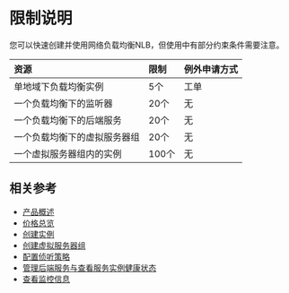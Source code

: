 # 限制说明

您可以快速创建并使用网络负载均衡NLB，但使用中有部分约束条件需要注意。


| 资源	| 限制	| 例外申请方式 |
| :- | :- | :- |
|单地域下负载均衡实例	|5个	|工单|
|一个负载均衡下的监听器	|20个	|无|
|一个负载均衡下的后端服务	|20个	|无|
|一个负载均衡下的虚拟服务器组	|20个|	无|
|一个虚拟服务器组内的实例	|100个|	无|


## 相关参考

- [产品概述](../Introduction/Product-Overview.md)
- [价格总览](../Pricing/Price-Overview.md)
- [创建实例](../Getting-Started/Create-Instance.md)
- [创建虚拟服务器组](../Operation-Guide/TargetGroup-Management.md)
- [配置侦听策略](../Operation-Guide/Listener-Management.md)
- [管理后端服务与查看服务实例健康状态](../Operation-Guide/Backend-Management.md)
- [查看监控信息](../Operation-Guide/Monitoring.md)
